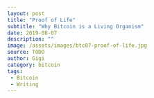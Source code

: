 ```yaml
---
layout: post
title: "Proof of Life"
subtitle: "Why Bitcoin is a Living Organism"
date: 2019-08-07
description: ""
image: /assets/images/btc07-proof-of-life.jpg
source: TODO
author: Gigi
category: bitcoin
tags:
 - Bitcoin
 - Writing
---
```

